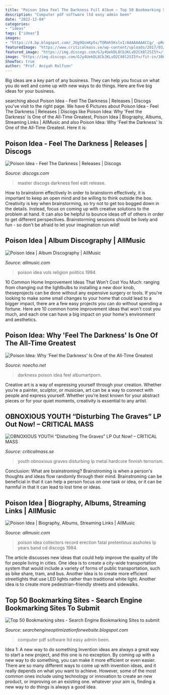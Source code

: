 ```yaml
---
title: "Poison Idea Feel The Darkness Full Album ~ Top 50 Bookmarking Sites"
description: "Computer pdf software ltd easy admin been"
date: "2022-12-04"
categories:
- "ideas"
tags: ["ideas"]
images:
- "https://4.bp.blogspot.com/_JUg9QsmKp5s/TORmh5KslvI/AAAAAAAACCg/_-pRdv3xYVE/s000/feat2.jpg"
featuredImage: "https://www.criticalmass.se/wp-content/uploads/2017/03/Obnoxoius_Youth_LP_RGB_800x800.jpg"
featured_image: "https://img.discogs.com/GJy4UekDL8CbJKLvD2CX0l2SI5Y=/fit-in/300x300/filters:strip_icc():format(jpeg):mode_rgb():quality(40)/discogs-images/R-14596635-1577864351-3757.jpeg.jpg"
image: "https://img.discogs.com/GJy4UekDL8CbJKLvD2CX0l2SI5Y=/fit-in/300x300/filters:strip_icc():format(jpeg):mode_rgb():quality(40)/discogs-images/R-14596635-1577864351-3757.jpeg.jpg"
ShowToc: true
author: "Prof. Aniyah Rolfson"
---
```



Big ideas are a key part of any business. They can help you focus on what you do well and come up with new ways to do things. Here are five big ideas for your business.

	

		
searching about Poison Idea - Feel The Darkness | Releases | Discogs you've visit to the right page. We have 6 Pictures about Poison Idea - Feel The Darkness | Releases | Discogs like Poison Idea: Why &#039;Feel the Darkness&#039; Is One of the All-Time Greatest, Poison Idea | Biography, Albums, Streaming Links | AllMusic and also Poison Idea: Why &#039;Feel the Darkness&#039; Is One of the All-Time Greatest. Here it is:
		
    
## Poison Idea - Feel The Darkness | Releases | Discogs

<img loading=lazy src="https://img.discogs.com/GJy4UekDL8CbJKLvD2CX0l2SI5Y=/fit-in/300x300/filters:strip_icc():format(jpeg):mode_rgb():quality(40)/discogs-images/R-14596635-1577864351-3757.jpeg.jpg" onerror="this.onerror=null;this.src='https://tse4.mm.bing.net/th?id=OIP.A_aUTOPvrFa1_bp4ZywdwQAAAA&amp;pid=15.1';" alt="Poison Idea - Feel The Darkness | Releases | Discogs">

_Source: discogs.com_

>master discogs darkness feel edit release. 

	

How to brainstorm effectively
In order to brainstorm effectively, it is important to keep an open mind and be willing to think outside the box. Creativity is key when brainstorming, so try not to get too bogged down in the details. Instead, focus on coming up with creative solutions to the problem at hand. It can also be helpful to bounce ideas off of others in order to get different perspectives. Brainstorming sessions should be lively and fun - so don't be afraid to let your imagination run wild!

    
## Poison Idea | Album Discography | AllMusic

<img loading=lazy src="https://cps-static.rovicorp.com/3/JPG_400/MI0001/527/MI0001527010.jpg?partner=allrovi.com" onerror="this.onerror=null;this.src='https://tse4.mm.bing.net/th?id=OIP.xjT7NFBpQmJ7B8CrPmgL_AAAAA&amp;pid=15.1';" alt="Poison Idea | Album Discography | AllMusic">

_Source: allmusic.com_

>poison idea vols religion politics 1994. 

	

10 Common Home Improvement Ideas That Won’t Cost You Much: ranging from changing out the lightbulbs to installing a new door knob, theseprojects can be done without any expensive surgery or tools.
If you're looking to make some small changes to your home that could lead to a bigger impact, there are a few easy projects you can do without spending a fortune. Here are 10 common home improvement ideas that won't cost you much, and each one can have a big impact on your home's environment and aesthetics.

    
## Poison Idea: Why &#039;Feel The Darkness&#039; Is One Of The All-Time Greatest

<img loading=lazy src="https://www.noecho.net/uploads/wysiwyg/feel-the-darkness-poison-idea-reissue.jpg" onerror="this.onerror=null;this.src='https://tse4.mm.bing.net/th?id=OIP.yKcrpnGpXf84bXBC2GD_lAAAAA&amp;pid=15.1';" alt="Poison Idea: Why &#039;Feel the Darkness&#039; Is One of the All-Time Greatest">

_Source: noecho.net_

>darkness poison idea feel albumartporn. 

	

Creative art is a way of expressing yourself through your creation. Whether you’re a painter, sculptor, or musician, art can be a way to connect with people and express yourself. Whether you’re best known for your abstract pieces or for your quiet moments, creativity is essential to any artist.

    
## OBNOXIOUS YOUTH “Disturbing The Graves” LP Out Now! – CRITICAL MASS

<img loading=lazy src="https://www.criticalmass.se/wp-content/uploads/2017/03/Obnoxoius_Youth_LP_RGB_800x800.jpg" onerror="this.onerror=null;this.src='https://tse1.mm.bing.net/th?id=OIP.q91pAKtIdb8Jto-rXccufAHaHa&amp;pid=15.1';" alt="OBNOXIOUS YOUTH “Disturbing The Graves” LP Out Now! – CRITICAL MASS">

_Source: criticalmass.se_

>youth obnoxious graves disturbing lp metal hardcore finnish terrorism. 

	

Conclusion:
What are brainstroming? Brainstroming is when a person's thoughts and ideas flow randomly through their mind. Brainstroming can be beneficial in that it can help a person focus on one task or idea, or it can be harmful in that it can lead to lost time or ideas.

    
## Poison Idea | Biography, Albums, Streaming Links | AllMusic

<img loading=lazy src="http://cps-static.rovicorp.com/3/JPG_250/MI0003/408/MI0003408622.jpg?partner=allrovi.com" onerror="this.onerror=null;this.src='https://tse4.mm.bing.net/th?id=OIP.aqlH1nKdSZG_Ofd5SpGFkAAAAA&amp;pid=15.1';" alt="Poison Idea | Biography, Albums, Streaming Links | AllMusic">

_Source: allmusic.com_

>poison idea collectors record erection fatal pretentious assholes lp years band cd discogs 1984. 

	

The article discusses new ideas that could help improve the quality of life for people living in cities. One idea is to create a city-wide transportation system that would include a variety of forms of public transportation, such as bike share, tram, and bus. Another idea is to create more efficient streetlights that use LED lights rather than traditional white light. Another idea is to create more pedestrian-friendly streets and sidewalks.

    
## Top 50 Bookmarking Sites - Search Engine Bookmarking Sites To Submit

<img loading=lazy src="https://4.bp.blogspot.com/_JUg9QsmKp5s/TORmh5KslvI/AAAAAAAACCg/_-pRdv3xYVE/s000/feat2.jpg" onerror="this.onerror=null;this.src='https://tse3.mm.bing.net/th?id=OIP.XAU3Ns4NWVF8PxN0FLbwNwHaB0&amp;pid=15.1';" alt="Top 50 Bookmarking sites - Search Engine Bookmarking Sites to submit">

_Source: searchengineoptimizationforwebsite.blogspot.com_

>computer pdf software ltd easy admin been. 

	

Idea 1: A new way to do something
Invention ideas are always a great way to start a new project, and this one is no exception. By coming up with a new way to do something, you can make it more efficient or even easier. There are so many different ways to come up with invention ideas, and it really depends on what you want to achieve. However, some of the most common ones include using technology or innovation to create an new product, or improving on an existing one. whatever your aim is, finding a new way to do things is always a good idea.

